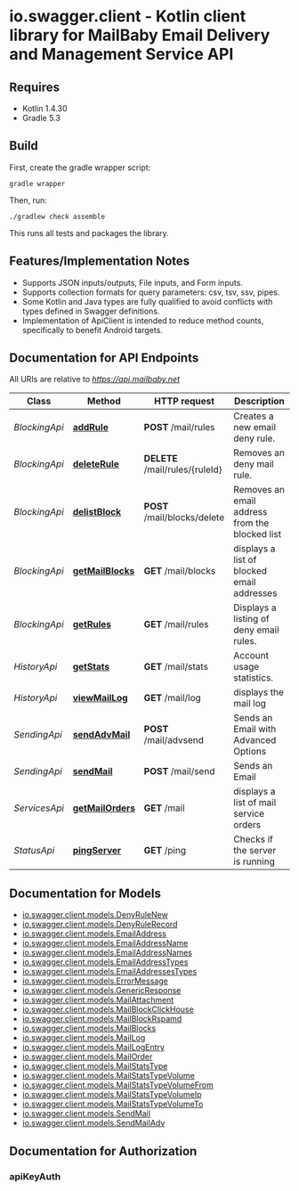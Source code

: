 # io.swagger.client - Kotlin client library for MailBaby Email Delivery and Management Service API

## Requires

* Kotlin 1.4.30
* Gradle 5.3

## Build

First, create the gradle wrapper script:

```
gradle wrapper
```

Then, run:

```
./gradlew check assemble
```

This runs all tests and packages the library.

## Features/Implementation Notes

* Supports JSON inputs/outputs, File inputs, and Form inputs.
* Supports collection formats for query parameters: csv, tsv, ssv, pipes.
* Some Kotlin and Java types are fully qualified to avoid conflicts with types defined in Swagger definitions.
* Implementation of ApiClient is intended to reduce method counts, specifically to benefit Android targets.

<a name="documentation-for-api-endpoints"></a>
## Documentation for API Endpoints

All URIs are relative to *https://api.mailbaby.net*

Class | Method | HTTP request | Description
------------ | ------------- | ------------- | -------------
*BlockingApi* | [**addRule**](docs/BlockingApi.md#addrule) | **POST** /mail/rules | Creates a new email deny rule.
*BlockingApi* | [**deleteRule**](docs/BlockingApi.md#deleterule) | **DELETE** /mail/rules/{ruleId} | Removes an deny mail rule.
*BlockingApi* | [**delistBlock**](docs/BlockingApi.md#delistblock) | **POST** /mail/blocks/delete | Removes an email address from the blocked list
*BlockingApi* | [**getMailBlocks**](docs/BlockingApi.md#getmailblocks) | **GET** /mail/blocks | displays a list of blocked email addresses
*BlockingApi* | [**getRules**](docs/BlockingApi.md#getrules) | **GET** /mail/rules | Displays a listing of deny email rules.
*HistoryApi* | [**getStats**](docs/HistoryApi.md#getstats) | **GET** /mail/stats | Account usage statistics.
*HistoryApi* | [**viewMailLog**](docs/HistoryApi.md#viewmaillog) | **GET** /mail/log | displays the mail log
*SendingApi* | [**sendAdvMail**](docs/SendingApi.md#sendadvmail) | **POST** /mail/advsend | Sends an Email with Advanced Options
*SendingApi* | [**sendMail**](docs/SendingApi.md#sendmail) | **POST** /mail/send | Sends an Email
*ServicesApi* | [**getMailOrders**](docs/ServicesApi.md#getmailorders) | **GET** /mail | displays a list of mail service orders
*StatusApi* | [**pingServer**](docs/StatusApi.md#pingserver) | **GET** /ping | Checks if the server is running

<a name="documentation-for-models"></a>
## Documentation for Models

 - [io.swagger.client.models.DenyRuleNew](docs/DenyRuleNew.md)
 - [io.swagger.client.models.DenyRuleRecord](docs/DenyRuleRecord.md)
 - [io.swagger.client.models.EmailAddress](docs/EmailAddress.md)
 - [io.swagger.client.models.EmailAddressName](docs/EmailAddressName.md)
 - [io.swagger.client.models.EmailAddressNames](docs/EmailAddressNames.md)
 - [io.swagger.client.models.EmailAddressTypes](docs/EmailAddressTypes.md)
 - [io.swagger.client.models.EmailAddressesTypes](docs/EmailAddressesTypes.md)
 - [io.swagger.client.models.ErrorMessage](docs/ErrorMessage.md)
 - [io.swagger.client.models.GenericResponse](docs/GenericResponse.md)
 - [io.swagger.client.models.MailAttachment](docs/MailAttachment.md)
 - [io.swagger.client.models.MailBlockClickHouse](docs/MailBlockClickHouse.md)
 - [io.swagger.client.models.MailBlockRspamd](docs/MailBlockRspamd.md)
 - [io.swagger.client.models.MailBlocks](docs/MailBlocks.md)
 - [io.swagger.client.models.MailLog](docs/MailLog.md)
 - [io.swagger.client.models.MailLogEntry](docs/MailLogEntry.md)
 - [io.swagger.client.models.MailOrder](docs/MailOrder.md)
 - [io.swagger.client.models.MailStatsType](docs/MailStatsType.md)
 - [io.swagger.client.models.MailStatsTypeVolume](docs/MailStatsTypeVolume.md)
 - [io.swagger.client.models.MailStatsTypeVolumeFrom](docs/MailStatsTypeVolumeFrom.md)
 - [io.swagger.client.models.MailStatsTypeVolumeIp](docs/MailStatsTypeVolumeIp.md)
 - [io.swagger.client.models.MailStatsTypeVolumeTo](docs/MailStatsTypeVolumeTo.md)
 - [io.swagger.client.models.SendMail](docs/SendMail.md)
 - [io.swagger.client.models.SendMailAdv](docs/SendMailAdv.md)

<a name="documentation-for-authorization"></a>
## Documentation for Authorization

<a name="apiKeyAuth"></a>
### apiKeyAuth



